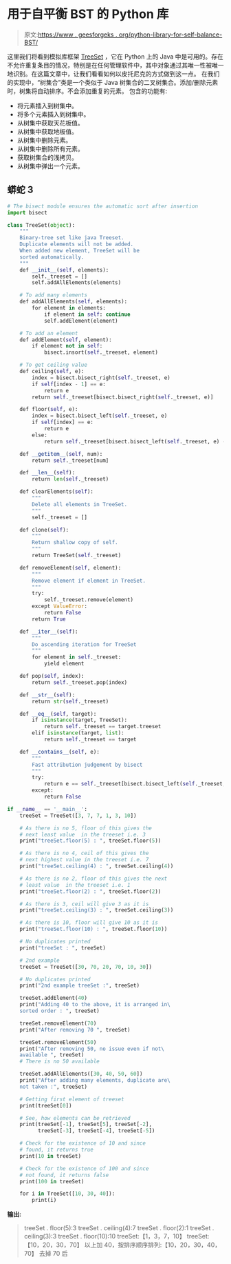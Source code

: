 # 用于自平衡 BST 的 Python 库

> 原文:[https://www . geesforgeks . org/python-library-for-self-balance-BST/](https://www.geeksforgeeks.org/python-library-for-self-balancing-bst/)

这里我们将看到模拟库框架 [TreeSet](https://www.geeksforgeeks.org/treeset-in-java-with-examples/) ，它在 Python 上的 Java 中是可用的。存在不允许重复条目的情况，特别是在任何管理软件中，其中对象通过其唯一性被唯一地识别。在这篇文章中，让我们看看如何以皮托尼克的方式做到这一点。
在我们的实现中，“树集合”类是一个类似于 Java 树集合的二叉树集合。添加/删除元素时，树集将自动排序。不会添加重复的元素。
包含的功能有:

*   将元素插入到树集中。
*   将多个元素插入到树集中。
*   从树集中获取天花板值。
*   从树集中获取地板值。
*   从树集中删除元素。
*   从树集中删除所有元素。
*   获取树集合的浅拷贝。
*   从树集中弹出一个元素。

## 蟒蛇 3

```py
# The bisect module ensures the automatic sort after insertion
import bisect

class TreeSet(object):
    """
    Binary-tree set like java Treeset.
    Duplicate elements will not be added.
    When added new element, TreeSet will be
    sorted automatically.
    """
    def __init__(self, elements):
        self._treeset = []
        self.addAllElements(elements)

    # To add many elements
    def addAllElements(self, elements):
        for element in elements:
            if element in self: continue
            self.addElement(element)

    # To add an element
    def addElement(self, element):
        if element not in self:
            bisect.insort(self._treeset, element)

    # To get ceiling value
    def ceiling(self, e):
        index = bisect.bisect_right(self._treeset, e)
        if self[index - 1] == e:
            return e
        return self._treeset[bisect.bisect_right(self._treeset, e)]

    def floor(self, e):
        index = bisect.bisect_left(self._treeset, e)
        if self[index] == e:
            return e
        else:
            return self._treeset[bisect.bisect_left(self._treeset, e) - 1]

    def __getitem__(self, num):
        return self._treeset[num]

    def __len__(self):
        return len(self._treeset)

    def clearElements(self):
        """
        Delete all elements in TreeSet.
        """
        self._treeset = []

    def clone(self):
        """
        Return shallow copy of self.
        """
        return TreeSet(self._treeset)

    def removeElement(self, element):
        """
        Remove element if element in TreeSet.
        """
        try:
            self._treeset.remove(element)
        except ValueError:
            return False
        return True

    def __iter__(self):
        """
        Do ascending iteration for TreeSet
        """
        for element in self._treeset:
            yield element

    def pop(self, index):
        return self._treeset.pop(index)

    def __str__(self):
        return str(self._treeset)

    def __eq__(self, target):
        if isinstance(target, TreeSet):
            return self._treeset == target.treeset
        elif isinstance(target, list):
            return self._treeset == target

    def __contains__(self, e):
        """
        Fast attribution judgement by bisect
        """
        try:
            return e == self._treeset[bisect.bisect_left(self._treeset, e)]
        except:
            return False

if __name__ == '__main__':
    treeSet = TreeSet([3, 7, 7, 1, 3, 10])

    # As there is no 5, floor of this gives the
    # next least value  in the treeset i.e. 3
    print("treeSet.floor(5) : ", treeSet.floor(5))

    # As there is no 4, ceil of this gives the
    # next highest value in the treeset i.e. 7
    print("treeSet.ceiling(4) : ", treeSet.ceiling(4))

    # As there is no 2, floor of this gives the next
    # least value  in the treeset i.e. 1
    print("treeSet.floor(2) : ", treeSet.floor(2))

    # As there is 3, ceil will give 3 as it is
    print("treeSet.ceiling(3) : ", treeSet.ceiling(3)) 

    # As there is 10, floor will give 10 as it is
    print("treeSet.floor(10) : ", treeSet.floor(10)) 

    # No duplicates printed
    print("treeSet : ", treeSet)

    # 2nd example
    treeSet = TreeSet([30, 70, 20, 70, 10, 30])

    # No duplicates printed
    print("2nd example treeSet :", treeSet)

    treeSet.addElement(40)
    print("Adding 40 to the above, it is arranged in\
    sorted order : ", treeSet)

    treeSet.removeElement(70)
    print("After removing 70 ", treeSet)

    treeSet.removeElement(50)
    print("After removing 50, no issue even if not\
    available ", treeSet) 
    # There is no 50 available

    treeSet.addAllElements([30, 40, 50, 60])
    print("After adding many elements, duplicate are\
    not taken :", treeSet)

    # Getting first element of treeset
    print(treeSet[0])

    # See, how elements can be retrieved
    print(treeSet[-1], treeSet[5], treeSet[-2],
          treeSet[-3], treeSet[-4], treeSet[-5])

    # Check for the existence of 10 and since
    # found, it returns true
    print(10 in treeSet)

    # Check for the existence of 100 and since
    # not found, it returns false
    print(100 in treeSet)

    for i in TreeSet([10, 30, 40]):
        print(i)  
```

**输出:**

> treeSet . floor(5):3
> treeSet . ceiling(4):7
> treeSet . floor(2):1
> treeSet . ceiling(3):3
> treeSet . floor(10):10
> treeSet:【1，3，7，10】
> treeSet:【10，20，30，70】
> 以上加 40，按排序顺序排列:【10，20，30，40，70】
> 去掉 70 后